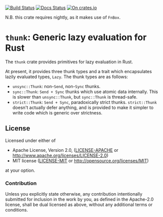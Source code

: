 [![Build Status](https://travis-ci.org/sdleffler/thunk-rs.svg?branch=master)](https://travis-ci.org/sdleffler/thunk-rs)
[![Docs Status](https://docs.rs/thunk/badge.svg)](https://docs.rs/thunk)
[![On crates.io](https://img.shields.io/crates/v/thunk.svg)](https://crates.io/crates/thunk)

N.B. this crate requires nightly, as it makes use of `FnBox`.

# `thunk`: Generic lazy evaluation for Rust

The `thunk` crate provides primitives for lazy evaluation in Rust.

At present, it provides three thunk types and a trait which encapsulates lazily
evaluated types, `Lazy`. The thunk types are as follows:

 * `unsync::Thunk`: non-`Send`, non-`Sync` thunks.
 * `sync::Thunk`: `Send + Sync` thunks which use atomic data internally. This is
   slower than `unsync::Thunk`, but `sync::Thunk` is thread-safe.
 * `strict::Thunk`: `Send + Sync`, paradoxically strict thunks. `strict::Thunk`
   doesn't actually defer anything, and is provided to make it simpler to write
   code which is generic over strictness.

## License

Licensed under either of

 * Apache License, Version 2.0, ([LICENSE-APACHE](LICENSE-APACHE) or http://www.apache.org/licenses/LICENSE-2.0)
 * MIT license ([LICENSE-MIT](LICENSE-MIT) or http://opensource.org/licenses/MIT)

at your option.

### Contribution

Unless you explicitly state otherwise, any contribution intentionally
submitted for inclusion in the work by you, as defined in the Apache-2.0
license, shall be dual licensed as above, without any additional terms or
conditions.
